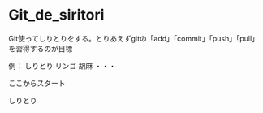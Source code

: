 # Git_de_siritori
Git使ってしりとりをする。とりあえずgitの「add」「commit」「push」「pull」を習得するのが目標

例：
しりとり
リンゴ
胡麻
・・・

ここからスタート

しりとり
